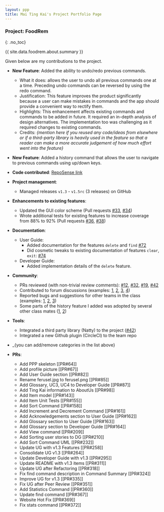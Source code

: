 ```yaml
---
layout: ppp
title: Mai Ting Kai's Project Portfolio Page
---
```


<!-- markdownlint-disable-next-line blanks-around-headers -->
### Project: FoodRem
{: .no_toc}

<!-- markdownlint-disable-next-line proper-names -->
{{ site.data.foodrem.about.summary }}

Given below are my contributions to the project.

* **New Feature**: Added the ability to undo/redo previous commands.

  * What it does: allows the user to undo all previous commands one at a time. Preceding undo commands can be reversed by using the redo command.
  * Justification: This feature improves the product significantly because a user can make mistakes in commands and the app should provide a convenient way to rectify them.
  * Highlights: This enhancement affects existing commands and commands to be added in future. It required an in-depth analysis of design alternatives. The implementation too was challenging as it required changes to existing commands.
  * Credits: _{mention here if you reused any code/ideas from elsewhere or if a third-party library is heavily used in the feature so that a reader can make a more accurate judgement of how much effort went into the feature}_

* **New Feature**: Added a history command that allows the user to navigate to previous commands using up/down keys.

* **Code contributed**: [RepoSense link]()

* **Project management**:

  * Managed releases `v1.3` - `v1.5rc` (3 releases) on GitHub

* **Enhancements to existing features**:

  * Updated the GUI color scheme (Pull requests [\#33](), [\#34]())
  * Wrote additional tests for existing features to increase coverage from 88% to 92% (Pull requests [\#36](), [\#38]())

* **Documentation**:

  * User Guide:
    * Added documentation for the features `delete` and `find` [\#72]()
    * Did cosmetic tweaks to existing documentation of features `clear`, `exit`: [\#74]()
  * Developer Guide:
    * Added implementation details of the `delete` feature.

* **Community**:

  * PRs reviewed (with non-trivial review comments): [\#12](), [\#32](), [\#19](), [\#42]()
  * Contributed to forum discussions (examples: [1](), [2](), [3](), [4]())
  * Reported bugs and suggestions for other teams in the class (examples: [1](), [2](), [3]())
  * Some parts of the history feature I added was adopted by several other class mates ([1](), [2]())

* **Tools**:
  * Integrated a third party library (Natty) to the project ([\#42]())
  * Integrated a new Github plugin (CircleCI) to the team repo
* \_{you can add/remove categories in the list above}

* **PRs**:
  * Add PPP skeleton [[PR#64]]
  * Add profile picture [[PR#67]]
  * Add User Guide section [[PR#82]]
  * Rename ferusel.jpg to ferusel.png [[PR#85]]
  * Add Glossary, UC3, UC4 to Developer Guide [[PR#87]]
  * Add Ting Kai information to AboutUs [[PR#98]]
  * Add Item model [[PR#143]]
  * Add Item Unit Tests [[PR#155]]
  * Add Sort Command [[PR#158]]
  * Add Increment and Decrement Command [[PR#161]]
  * Add Acknowledgements section to User Guide [[PR#162]]
  * Add Glossary section to User Guide [[PR#163]]
  * Add Glossary section to Developer Guide [[PR#164]]
  * Add View command [[PR#209]]
  * Add Sorting user stories to DG [[PR#210]]
  * Add Sort Command UML [[PR#232]]
  * Update UG with v1.3 Features [[PR#258]]
  * Consolidate UG v1.3 [[PR#264]]
  * Update Developer Guide with v1.3  [[PR#295]]
  * Update README with v1.3 items [[PR#311]]
  * Update UG after Refactoring [[PR#318]]
  * Fix find command description in Command Summary [[PR#324]]
  * Improve UG for v1.3 [[PR#335]]
  * Fix UG after Peer Review [[PR#351]]
  * Add Statistics Command [[PR#360]]
  * Update find command [[PR#367]]
  * Website Hot Fix [[PR#369]]
  * Fix stats command [[PR#372]]
